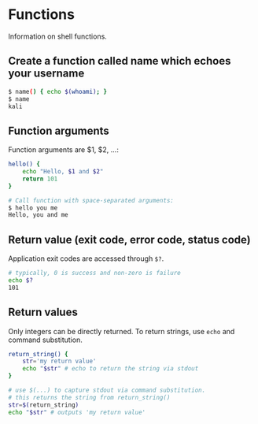 # Functions

Information on shell functions.

## Create a function called name which echoes your username
```bash
$ name() { echo $(whoami); }
$ name
kali
```

## Function arguments
Function arguments are $1, $2, ...:
```bash
hello() {
    echo "Hello, $1 and $2"
    return 101
}

# Call function with space-separated arguments:
$ hello you me
Hello, you and me
```

## Return value (exit code, error code, status code)
Application exit codes are accessed through `$?`.
```bash
# typically, 0 is success and non-zero is failure
echo $?
101
```

## Return values
Only integers can be directly returned. To return strings, use `echo` and command substitution.

```bash
return_string() {
    str='my return value'
    echo "$str" # echo to return the string via stdout
}

# use $(...) to capture stdout via command substitution.
# this returns the string from return_string()
str=$(return_string)
echo "$str" # outputs 'my return value'
```
